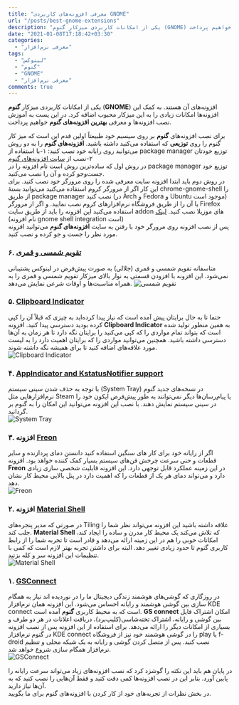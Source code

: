 ```yaml
---
title: "معرفی افزونه‌های کاربردی GNOME"
url: "/posts/best-gnome-extensions"
description: "یکی از امکانات کاربردی میزکار گنوم (GNOME) افزونه‌های آن هستند. به کمک این افزونه‌ها امکانات زیادی را به این میزکار محبوب اضافه کرد. در این پست به آموزش نصب افزونه‌ها و معرفی چند افزونه بسیار کاربردی خواهیم پرداخت."
date: "2021-01-08T17:18:42+03:30"
categories:
  - "معرفی نرم‌افزار"
tags:
  - "لینوکس"
  - "گنوم"
  - "GNOME"
  - "معرفی نرم‌افزار"
comments: true
---
```

یکی از امکانات کاربردی میزکار **گنوم** (**GNOME**) افزونه‌های آن هستند. به کمک این افزونه‌ها امکانات زیادی را به این میزکار محبوب اضافه کرد. در این پست به آموزش نصب افزونه‌ها و معرفی **بهترین افزونه‌های گنوم** خواهیم پرداخت.
<!--more-->

برای نصب افزونه‌های **گنوم** بر روی سیسبم خود طبیعتاً اولین قدم این است که میز کار گنوم را روی **توزیعی** که استفاده می‌کنید داشته باشید. **افزونه‌های گنوم** را به دو روش می‌توانید روی رایانه خود نصب کنید: ۱-با استفاده از package manager توزیع خودتان ۲-نصب از [سایت افزونه‌های گنوم](https://extensions.gnome.org)  
در روش اول که ساده‌ترین روش است نام افزونه را در package manager توزیع خود جست‌و‌جو کرده و آن را نصب می‌کنید.  
در روش دوم باید ابتدا افزونه سایت معرفی شده را روی مرورگر خود نصب کنید. برای این کار اگر از مرورگر کروم استفاده می‌کنید می‌توانید بستهٔ chrome-gnome-shell را از طریق package manager نصب کنید (در Arch و Fedora و Ubuntu موجود است) یا آن را از طریق فروشگاه نرم‌افزار‌های کروم نصب نمایید. و اگر از مرورگر Firefox استفاده می‌کنید این افزونه را باید از طریق سایت addon های موزیلا نصب کنید. [لینک](https://addons.mozilla.org/fa/firefox/addon/gnome-shell-integration/) (نام افزونه gnome shell integration است)  
پس از نصب افزونه روی مرورگر خود با رفتن به سایت **افزونه‌های گنوم** می‌توانید افزونه مورد نظر را جست و جو کرده و نصب کنید.  

### ۶. [تقویم شمسی و قمری](https://extensions.gnome.org/extension/3618/shamsi-calendar/)
متاسفانه تقویم شمسی و قمری (جلالی) به صورت پیش‌فرض در لینوکس پشتیبانی نمی‌شود. این افزونه با افزودن قسمتی به نوار بالای میز‌کار تقویم شمسی و قمری را به همراه مناسبت‌ها و اوقات شرعی نمایش می‌دهد.
![تقویم شمسی](/posts/28-dec-20-best-gnome-extensions/shamsi.webp "تقویم شمسی")

### ۵. [Clipboard Indicator](https://extensions.gnome.org/extension/779/clipboard-indicator/)
حتما تا به حال برایتان پیش آمده است که نیاز پیدا کرده‌اید به چیزی که قبلاً آن را کپی کرده بودید دسترسی پیدا کنید. افزونه **Clipboard Indicator** به همین منظور تولید شده است که بتواند تمام مواردی را که کپی می‌کنید را برایتان نگه دارد تا هر زمان به آن‌ها دسترسی داشته باشید. همچنین می‌توانید مواردی را که برایتان اهمیت دارد را به لیست مورد علاقه‌های اضافه کنید تا برای همیشه نگه داشته شوند.  
![Clipboard Indicator](/posts/28-dec-20-best-gnome-extensions/clipboard.webp "Clipboard Indicator")


### ۴. [AppIndicator and KstatusNotifier support](https://extensions.gnome.org/extension/615/appindicator-support/)
با توجه به حذف شدن سینی سیستم (System Tray) در نسخه‌های جدید گنوم نرم‌افزار‌هایی مثل Steam یا پیام‌رسان‌ها دیگر نمی‌توانند به طور پیش‌فرض ایکون خود را در سینی سیستم نمایش دهند. با نصب این افزونه می‌توانید این امکان را به گنوم بر گردانید.  
![System Tray](/posts/28-dec-20-best-gnome-extensions/appindicator.webp "System Tray")

### ۳. افزونه [Freon](https://extensions.gnome.org/extension/841/freon/)  
اگر از رایانه خود برای کار های سنگین استفاده کنید دانستن دمای پردازنده و سایر قطعات و حتی سرعت چرخش فن‌های سیستم بسیار کمک کننده خواهد بود. افزونه **Freon** در این زمینه عملکرد قابل توجهی دارد. این افزونه قابلیت شخصی سازی زیادی دارد و می‌تواند دمای هر یک از قطعات را که اهمیت دارد در پنل بالایی محیط کار نشان دهد.  
![Freon](/posts/28-dec-20-best-gnome-extensions/freon.webp "Freon")  

### ۲. افزونه [Material Shell](https://extensions.gnome.org/extension/3357/material-shell/)
در صورتی که مدیر پنجره‌های Tiling علاقه داشته باشید این افزونه می‌تواند نظر شما را جلب کند. **Material Shell** که تلاش می‌کند یک محیط کار مدرن و ساده را ایجاد کند، امکانات خوبی را هم در این زمینه ارائه می‌دهد و قادر است تا تجربه شما را از رابط کاربری گنوم تا حدود زیادی تغییر دهد. البته برای داشتن تجربه بهتر لازم است که کمی با تنظیمات این افزونه سر و کله بزنید.  
![Material Shell](/posts/28-dec-20-best-gnome-extensions/materialshell.webp "Material Shell")


### ۱. [GSConnect](https://extensions.gnome.org/extension/1319/gsconnect/)
در روزگاری که گوشی‌های هوشمند زندگی دیجیتال ما را در نوردیده اند نیاز به همگام سازی بین گوشی هوشمند و رایانه احساس می‌شود. این افزونه همان نرم‌افزار KDE connect است که به محیط کاربری **گنوم** آمده است. **GS connect** امکان اشتراک فایل بین گوشی و رایانه، اشتراک تخته‌شاسی(کلیپ‌برد)، دریافت اعلانات در هر دو طرف و بسیاری از امکانات دیگر را ارائه می‌دهد. برای استفاده از این افزونه پس از نصب افزونه در گنوم نرم‌افزار KDE connect را در گوشی هوشمند خود نیز از فروشگاه play یا f-droid نصب کنید. پس از متصل کردن گوشی و رایانه به یک شبکه محلی و تنظیم نرم‌افزار همگام سازی شروع خواهد شد.  
![GSConnect](/posts/28-dec-20-best-gnome-extensions/gsconnect.webp "GSConnect")


در پایان هم باید این نکته را گوشزد کرد که نصب افزونه‌های زیاد می‌تواند سرعت رایانه را پایین آورد. بنابر این در نصب افزونه‌ها کمی دقت کنید و فقط آن‌هایی را نصب کنید که به آن‌ها نیاز دارید.  
در بخش نظرات از تجربه‌های خود از کار کردن با افزونه‌های گنوم برای ما بگویید.
